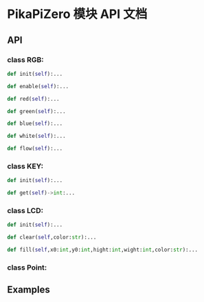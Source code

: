 # PikaPiZero 模块 API 文档

## API

### class RGB:
``` python
def init(self):...
```

``` python
def enable(self):...
```

``` python
def red(self):...
```

``` python
def green(self):...
```

``` python
def blue(self):...
```

``` python
def white(self):...
```

``` python
def flow(self):...
```

### class KEY:
``` python
def init(self):...
```

``` python
def get(self)->int:...
```

### class LCD:
``` python
def init(self):...
```

``` python
def clear(self,color:str):...
```

``` python
def fill(self,x0:int,y0:int,hight:int,wight:int,color:str):...
```

### class Point:


## Examples

